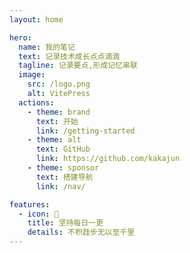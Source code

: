 ```yaml
---
layout: home

hero:
  name: 我的笔记
  text: 记录技术成长点点滴滴
  tagline: 记录要点,形成记忆串联
  image:
    src: /logo.png
    alt: VitePress
  actions:
    - theme: brand
      text: 开始
      link: /getting-started
    - theme: alt
      text: GitHub
      link: https://github.com/kakajun
    - theme: sponsor
      text: 搭建导航
      link: /nav/

features:
  - icon: 📝
    title: 坚持每日一更
    details: 不积跬步无以至千里
---
```


<HomeUnderline />

<confetti />

<busuanzi />
